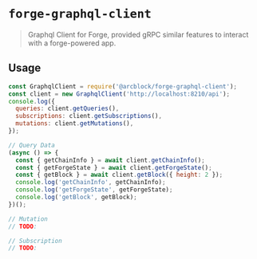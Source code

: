 # `forge-graphql-client`

> Graphql Client for Forge, provided gRPC similar features to interact with a forge-powered app.

## Usage

```js
const GraphqlClient = require('@arcblock/forge-graphql-client');
const client = new GraphqlClient('http://localhost:8210/api');
console.log({
  queries: client.getQueries(),
  subscriptions: client.getSubscriptions(),
  mutations: client.getMutations(),
});

// Query Data
(async () => {
  const { getChainInfo } = await client.getChainInfo();
  const { getForgeState } = await client.getForgeState();
  const { getBlock } = await client.getBlock({ height: 2 });
  console.log('getChainInfo', getChainInfo);
  console.log('getForgeState', getForgeState);
  console.log('getBlock', getBlock);
})();

// Mutation
// TODO:

// Subscription
// TODO:
```
